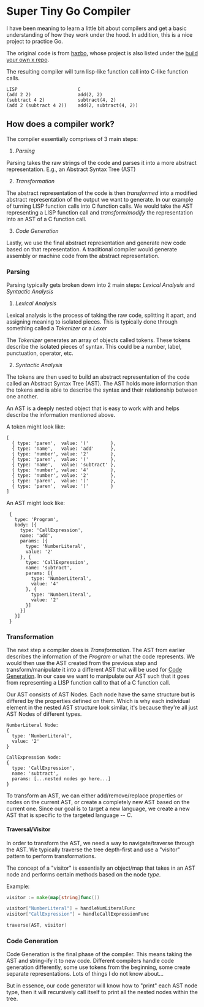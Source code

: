 # Super Tiny Go Compiler

I have been meaning to learn a little bit about compilers and get a basic understanding of how they work under the hood. In addition, this is a nice project to practice Go.

The original code is from [hazbo](https://github.com/hazbo/the-super-tiny-compiler), whose project is also listed under the [build your own x repo](https://github.com/codecrafters-io/build-your-own-x?tab=readme-ov-file#build-your-own-programming-language).

The resulting compiler will turn lisp-like function call into C-like function calls.
```
LISP                      C
(add 2 2)                 add(2, 2)
(subtract 4 2)            subtract(4, 2)
(add 2 (subtract 4 2))    add(2, subtract(4, 2))

```

## How does a compiler work?

The compiler essentially comprises of 3 main steps:
1. *Parsing* 

Parsing takes the raw strings of the code and parses it into a more abstract representation. E.g., an Abstract Syntax Tree (AST)

2. *Transformation*

The abstract representation of the code is then *transformed* into a modified abstract representation of the output we want to generate. In our example of turning LISP function calls into C function calls. We would take the AST representing a LISP function call and *transform*/*modify* the representation into an AST of a C function call. 

3. *Code Generation* 

Lastly, we use the final abstract representation and generate new code based on that representation. A traditional compiler would generate assembly or machine code from the abstract representation. 

### Parsing

Parsing typically gets broken down into 2 main steps: *Lexical Analysis* and *Syntactic Analysis*

1. *Lexical Analysis*

Lexical analysis is the process of taking the raw code, splitting it apart, and assigning meaning to isolated pieces. This is typically done through something called a *Tokenizer* or a *Lexer*

The *Tokenizer* generates an array of objects called tokens. These tokens describe the isolated pieces of syntax. This could be a number, label, punctuation, operator, etc. 

2. *Syntactic Analysis*

The tokens are then used to build an abstract representation of the code called an Abstract Syntax Tree (AST). The AST holds more information than the tokens and is able to describe the syntax and their relationship between one another. 

An AST is a deeply nested object that is easy to work with and helps describe the information mentioned above. 

A token might look like:
```
[
  { type: 'paren',  value: '('        },
  { type: 'name',   value: 'add'      },
  { type: 'number', value: '2'        },
  { type: 'paren',  value: '('        },
  { type: 'name',   value: 'subtract' },
  { type: 'number', value: '4'        },
  { type: 'number', value: '2'        },
  { type: 'paren',  value: ')'        },
  { type: 'paren',  value: ')'        }
]
```

An AST might look like:

```
 {
   type: 'Program',
   body: [{
     type: 'CallExpression',
     name: 'add',
     params: [{
       type: 'NumberLiteral',
       value: '2'
     }, {
       type: 'CallExpression',
       name: 'subtract',
       params: [{
         type: 'NumberLiteral',
         value: '4'
       }, {
         type: 'NumberLiteral',
         value: '2'
       }]
     }]
   }]
 }
```

### Transformation

The next step a compiler does is *Transformation*. 
The AST from earlier describes the information of the *Program* or what the code represents.
We would then use the AST created from the previous step and transform/manipulate it into a different AST that will be used for [Code Generation](#code-generation). 
In our case we want to manipulate our AST such that it goes from representing a LISP function call to that of a C function call. 

Our AST consists of AST Nodes. Each node have the same structure but is differed by the properties defined on them. 
Which is why each individual element in the nested AST structure look similar, it's because they're all just AST Nodes of different types. 

```
NumberLiteral Node:
{
  type: 'NumberLiteral',
  value: '2'
}

CallExpression Node:
{
  type: 'CallExpression',
  name: 'subtract',
  params: [...nested nodes go here...]
}

```

To transform an AST, we can either add/remove/replace properties or nodes on the current AST, or create a completely new AST based on the current one.
Since our goal is to target a new language, we create a new AST that is specific to the targeted language -- C.

#### Traversal/Visitor
In order to transform the AST, we need a way to navigate/traverse through the AST. 
We typically traverse the tree depth-first and use a "visitor" pattern to perform transformations.

The concept of a "visitor" is essentially an object/map that takes in an AST node and performs certain methods based on the node *type*.

Example:
``` go
visitor := make(map[string]func())

visitor["NumberLiteral"] = handleNumLiteralFunc
visitor["CallExpression"] = handleCallExpressionFunc

traverse(AST, visitor)
```


### Code Generation

Code Generation is the final phase of the compiler. 
This means taking the AST and string-ify it to new code. 
Different compilers handle code generation differently, some use tokens from the beginning, some create separate representations. Lots of things I do not know about...

But in essence, our code generator will know how to "print" each AST node type, then it will recursively call itself to print all the nested nodes within the tree.




